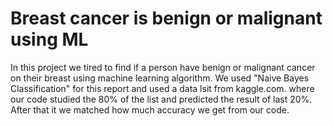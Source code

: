 # Breast cancer is benign or malignant using ML
 In this project we tired to find if a person have benign or malignant cancer on their breast using machine learning algorithm. We used "Naive Bayes Classification" for this report and used a data lsit from kaggle.com. where our code studied the 80% of the list and predicted the result of  last 20%.  After that it we matched how much accuracy we get from our code.
